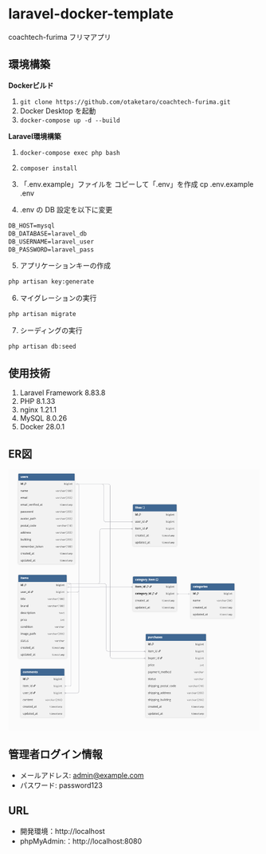 # laravel-docker-template

coachtech-furima
フリマアプリ

## 環境構築
**Dockerビルド**
1. `git clone https://github.com/otaketaro/coachtech-furima.git`
2. Docker Desktop を起動
3. `docker-compose up -d --build`

**Laravel環境構築**
1. `docker-compose exec php bash`
2. `composer install`
3. 「.env.example」ファイルを コピーして「.env」を作成
    cp .env.example .env

4. .env の DB 設定を以下に変更
``` text
DB_HOST=mysql
DB_DATABASE=laravel_db
DB_USERNAME=laravel_user
DB_PASSWORD=laravel_pass
```
5. アプリケーションキーの作成
``` bash
php artisan key:generate
```

6. マイグレーションの実行
``` bash
php artisan migrate
```

7. シーディングの実行
``` bash
php artisan db:seed
```

## 使用技術
1. Laravel Framework 8.83.8
2. PHP 8.1.33
3. nginx 1.21.1
4. MySQL 8.0.26
5. Docker 28.0.1


## ER図

![ER図](./docs/er.png)





## 管理者ログイン情報
- メールアドレス: admin@example.com
- パスワード: password123


## URL
- 開発環境：http://localhost
- phpMyAdmin:：http://localhost:8080